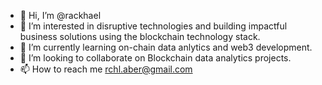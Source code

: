 - 👋 Hi, I’m @rackhael
- 👀 I’m interested in disruptive technologies and building impactful business solutions using the blockchain technology stack. 
- 🌱 I’m currently learning on-chain data anlytics and web3 development.
- 💞️ I’m looking to collaborate on Blockchain data analytics projects.
- 📫 How to reach me rchl.aber@gmail.com

<!---
rackhael/rackhael is a ✨ special ✨ repository because its `README.md` (this file) appears on your GitHub profile.
You can click the Preview link to take a look at your changes.
--->
